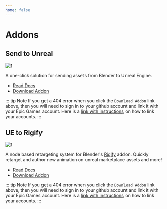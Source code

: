 ```yaml
---
home: false
---
```

# Addons

## Send to Unreal

![1](./images/send2ue/1.gif)

A one-click solution for sending assets from Blender to Unreal Engine.

* [Read Docs](./send2ue)
* [Download Addon](https://github.com/JoshQuake/BlenderTools/releases?q=Send+to+Unreal&expanded=true)

::: tip Note
   If you get a 404 error when you click the `Download Addon` link above, then you will need to sign in to your github account and link it with your Epic Games account.
Here is a [link with instructions](https://www.unrealengine.com/en-US/ue4-on-github) on how to link your accounts.
:::


## UE to Rigify

![1](./images/ue2rigify/1.gif)

A node based retargeting system for Blender's
[Rigify](https://docs.blender.org/manual/en/latest/addons/rigging/rigify/index.html) addon. Quickly retarget and author
new animation on unreal marketplace assets and more!

* [Read Docs](./ue2rigify)
* [Download Addon](https://github.com/JoshQuake/BlenderTools/releases?q=UE+to+Rigify&expanded=true)


::: tip Note
   If you get a 404 error when you click the `Download Addon` link above, then you will need to sign in to your github account and link it with your Epic Games account.
Here is a [link with instructions](https://www.unrealengine.com/en-US/ue4-on-github) on how to link your accounts.
:::
